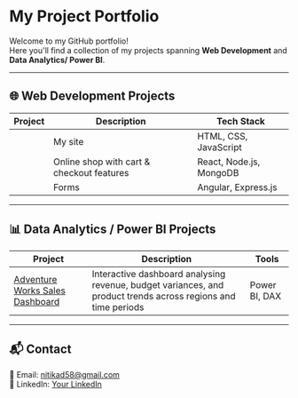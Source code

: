 # My Project Portfolio

Welcome to my GitHub portfolio!  
Here you'll find a collection of my projects spanning **Web Development** and **Data Analytics/ Power BI**.

---

## 🌐 Web Development Projects

| Project | Description | Tech Stack |
|---------|-------------|------------|
| [](https://github.com/) | My  site  | HTML, CSS, JavaScript |
| [](https://github.com/) | Online shop with cart & checkout features | React, Node.js, MongoDB |
| [](https://github.com/) | Forms | Angular, Express.js |

---

## 📊 Data Analytics / Power BI Projects

| Project | Description | Tools |
|---------|-------------|-------|
| [Adventure Works Sales Dashboard](https://github.com/nitikad58/Adventure-Works) | Interactive dashboard analysing revenue, budget variances, and product trends across regions and time periods | Power BI, DAX |

---

## 📬 Contact
📧 Email: nitikad58@gmail.com  
💼 LinkedIn: [Your LinkedIn](https://www.linkedin.com/in/nitika-dhiman-8291ab160/)  
